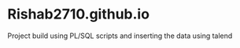 # Rishab2710.github.io

    
Project build using PL/SQL scripts and inserting the data using talend
